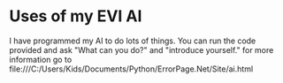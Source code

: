 # Uses of my EVI AI
I have programmed my AI to do lots of things.
You can run the code provided and ask "What can you do?" and "introduce yourself."
for more information go to file:///C:/Users/Kids/Documents/Python/ErrorPage.Net/Site/ai.html